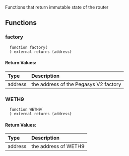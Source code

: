Functions that return immutable state of the router

## Functions

### factory

```solidity
  function factory(
  ) external returns (address)
```

#### Return Values:

| Type    | Description                           |
| :------ | :------------------------------------ |
| address | the address of the Pegasys V2 factory |

### WETH9

```solidity
  function WETH9(
  ) external returns (address)
```

#### Return Values:

| Type    | Description          |
| :------ | :------------------- |
| address | the address of WETH9 |
